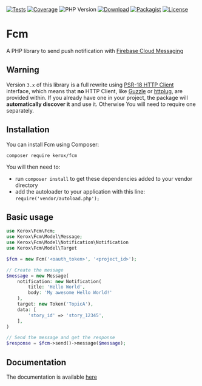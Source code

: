 [![Tests](https://img.shields.io/github/actions/workflow/status/ker0x/fcm/ci.yml?label=tests&style=for-the-badge)](https://github.com/ker0x/fcm/actions/workflows/ci.yml)
[![Coverage](https://img.shields.io/codecov/c/gh/ker0x/fcm?style=for-the-badge)](https://codecov.io/gh/ker0x/fcm/)
![PHP Version](https://img.shields.io/badge/php->=8.2-4f5b93.svg?style=for-the-badge)
[![Download](https://img.shields.io/packagist/dt/kerox/fcm.svg?style=for-the-badge)](https://packagist.org/packages/kerox/fcm)
[![Packagist](https://img.shields.io/packagist/v/kerox/fcm.svg?style=for-the-badge)](https://packagist.org/packages/kerox/fcm)
[![License](https://img.shields.io/github/license/talesfromadev/flowbite-bundle?style=for-the-badge)](https://github.com/ker0x/fcm/blob/main/LICENSE)

# Fcm

A PHP library to send push notification with [Firebase Cloud Messaging](https://firebase.google.com/docs/cloud-messaging/)

## Warning

Version `3.x` of this library is a full rewrite using [PSR-18 HTTP Client](https://www.php-fig.org/psr/psr-18/) interface, 
which means that **no** HTTP Client, like [Guzzle](https://github.com/guzzle/guzzle) or [httplug](https://github.com/php-http/httplug), 
are provided within. If you already have one in your project, the package will **automatically discover it** and use it.
Otherwise You will need to require one separately.

## Installation

You can install Fcm using Composer:

```
composer require kerox/fcm
```

You will then need to:
* run `composer install` to get these dependencies added to your vendor directory
* add the autoloader to your application with this line: `require('vendor/autoload.php');`

## Basic usage

```php
use Kerox\Fcm\Fcm;
use Kerox\Fcm\Model\Message;
use Kerox\Fcm\Model\Notification\Notification
use Kerox\Fcm\Model\Target

$fcm = new Fcm('<oauth_token>', '<project_id>');

// Create the message
$message = new Message(
    notification: new Notification(
        title: 'Hello World',
        body: 'My awesome Hello World!'
    ),
    target: new Token('TopicA'),
    data: [
        'story_id' => 'story_12345',
    ],
)

// Send the message and get the response
$response = $fcm->send()->message($message);
```

## Documentation

The documentation is available [here](https://github.com/ker0x/fcm/wiki)
